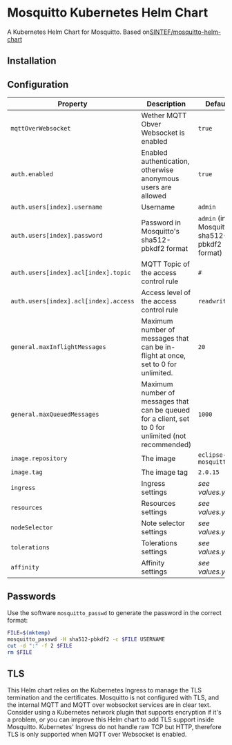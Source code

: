 # Mosquitto Kubernetes Helm Chart

A Kubernetes Helm Chart for Mosquitto.
Based on[SINTEF/mosquitto-helm-chart](https://github.com/SINTEF/mosquitto-helm-chart)

## Installation


## Configuration

| Property | Description | Default |
| -------- | ----------- | ------- |
| `mqttOverWebsocket` | Wether MQTT Obver Websocket is enabled | `true` |
| `auth.enabled` | Enabled authentication, otherwise anonymous users are allowed | `true` |
| `auth.users[index].username` | Username | `admin`|
| `auth.users[index].password` | Password in Mosquitto's sha512-pbkdf2 format | `admin` (in Mosquitto's sha512-pbkdf2 format) |
| `auth.users[index].acl[index].topic` | MQTT Topic of the access control rule | `#` |
| `auth.users[index].acl[index].access` | Access level of the access control rule | `readwrite` |
| `general.maxInflightMessages` | Maximum number of messages that can be in-flight at once, set to 0 for unlimited. | `20` |
| `general.maxQueuedMessages` | Maximum number of messages that can be queued for a client, set to 0 for unlimited (not recommended) | `1000` |
| `image.repository` | The image | `eclipse-mosquitto` |
| `image.tag` | The image tag | `2.0.15` |
| `ingress` | Ingress settings | *see values.yaml* |
| `resources` | Resources settings | *see values.yaml* |
| `nodeSelector` | Note selector settings | *see values.yaml* |
| `tolerations` | Tolerations settings | *see values.yaml* |
| `affinity` | Affinity settings | *see values.yaml* |

## Passwords

Use the software `mosquitto_passwd` to generate the password in the correct format:

```bash
FILE=$(mktemp)
mosquitto_passwd -H sha512-pbkdf2 -c $FILE USERNAME
cut -d ":" -f 2 $FILE
rm $FILE
```

## TLS

This Helm chart relies on the Kubernetes Ingress to manage the TLS termination and the certificates. Mosquitto is not configured with TLS, and the internal MQTT and MQTT over wobsocket services are in clear text. Consider using a Kubernetes network plugin that supports encryption if it's a problem, or you can improve this Helm chart to add TLS support inside Mosquitto.
Kubernetes' Ingress do not handle raw TCP but HTTP, therefore TLS is only supported when MQTT over Websocket is enabled.

